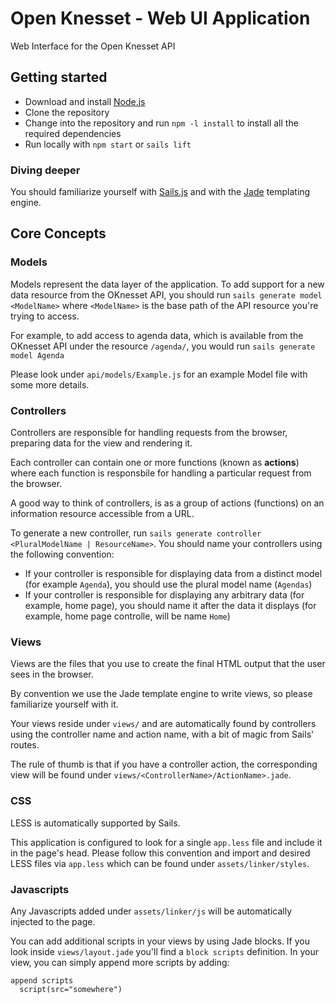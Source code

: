 # Open Knesset - Web UI Application

Web Interface for the Open Knesset API

## Getting started

* Download and install [Node.js](http://nodejs.org)
* Clone the repository
* Change into the repository and run `npm -l install` to install all the required dependencies
* Run locally with `npm start` or `sails lift`

### Diving deeper

You should familiarize yourself with [Sails.js](http://sailsjs.com/) and with the [Jade](https://github.com/visionmedia/jade) templating engine.

## Core Concepts

### Models

Models represent the data layer of the application. To add support for a new data resource from the OKnesset API, you should
run `sails generate model <ModelName>` where `<ModelName>` is the base path of the API resource you're trying to access.

For example, to add access to agenda data, which is available from the OKnesset API under the resource `/agenda/`, you would run
`sails generate model Agenda`

Please look under `api/models/Example.js` for an example Model file with some more details.

### Controllers

Controllers are responsible for handling requests from the browser, preparing data for the view and rendering it.

Each controller can contain one or more functions (known as **actions**) where each function is responsbile for handling a
particular request from the browser.

A good way to think of controllers, is as a group of actions (functions) on an information resource accessible from a URL.

To generate a new controller, run `sails generate controller <PluralModelName | ResourceName>`. You should name your controllers using the following convention:

* If your controller is responsible for displaying data from a distinct model (for example `Agenda`), you should use the plural model name (`Agendas`)
* If your controller is responsible for displaying any arbitrary data (for example, home page), you should name it after the data it displays (for example, home page controlle, will be name `Home`)

### Views

Views are the files that you use to create the final HTML output that the user sees in the browser.

By convention we use the Jade template engine to write views, so please familiarize yourself with it.

Your views reside under `views/` and are automatically found by controllers using the controller name and action name, with a bit of magic from Sails' routes.

The rule of thumb is that if you have a controller action, the corresponding view will be found under `views/<ControllerName>/ActionName>.jade`.

### CSS

LESS is automatically supported by Sails.

This application is configured to look for a single `app.less` file and include it in the page's head. Please follow this convention and import and desired
LESS files via `app.less` which can be found under `assets/linker/styles`.

### Javascripts

Any Javascripts added under `assets/linker/js` will be automatically injected to the page.

You can add additional scripts in your views by using Jade blocks. If you look inside `views/layout.jade` you'll find a
`block scripts` definition. In your view, you can simply append more scripts by adding:

```jade
append scripts
  script(src="somewhere")
```